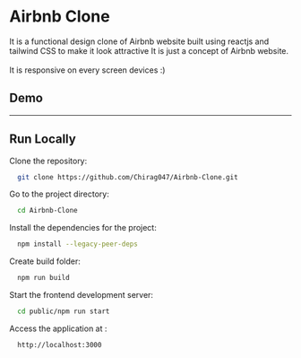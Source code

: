 # Airbnb Clone
It is a functional design clone of Airbnb website built using reactjs and tailwind CSS to make it look attractive It is just a concept of Airbnb website.
<br><br>
It is responsive on every screen devices :)

## Demo 

<hr>

## Run Locally
Clone the repository:

```bash
  git clone https://github.com/Chirag047/Airbnb-Clone.git
```
Go to the project directory:

```bash
  cd Airbnb-Clone
```
Install the dependencies for the project:

```bash
  npm install --legacy-peer-deps
```
Create build folder:

```bash
  npm run build
```
Start the frontend development server:

```bash
  cd public/npm run start
```
Access the application at :

```bash
  http://localhost:3000
```
  

